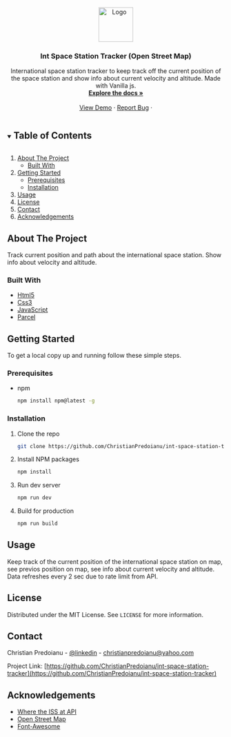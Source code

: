  
 

<!-- PROJECT LOGO -->
<br />
<p align="center">
  <a href="https://github.com/ChristianPredoianu/int-space-station-tracker">
    <img src="src/assets/images/favicon.ico" alt="Logo" width="80" height="80">
  </a>

  <h3 align="center">Int Space Station Tracker (Open Street Map)</h3>

  <p align="center">
   International space station tracker to keep track off the current position of the space station and show info about current velocity and altitude. Made with Vanilla js. 
    <br />
    <a href="https://github.com/ChristianPredoianu/int-space-station-tracker"><strong>Explore the docs »</strong></a>
    <br />
    <br />
    <a href="https://int-space-station-tracker.netlify.app/">View Demo</a>
    ·
    <a href="https://github.com/ChristianPredoianu/int-space-station-tracker/issues">Report Bug</a>
    ·
   
  </p>
</p>



<!-- TABLE OF CONTENTS -->
<details open="open">
  <summary><h2 style="display: inline-block">Table of Contents</h2></summary>
  <ol>
    <li>
      <a href="#about-the-project">About The Project</a>
      <ul>
        <li><a href="#built-with">Built With</a></li>
      </ul>
    </li>
    <li>
      <a href="#getting-started">Getting Started</a>
      <ul>
        <li><a href="#prerequisites">Prerequisites</a></li>
        <li><a href="#installation">Installation</a></li>
      </ul>
    </li>
    <li><a href="#usage">Usage</a></li>
    <li><a href="#license">License</a></li>
    <li><a href="#contact">Contact</a></li>
    <li><a href="#acknowledgements">Acknowledgements</a></li>
  </ol>
</details>



<!-- ABOUT THE PROJECT -->
## About The Project

Track current position and path about the international space station. Show info about velocity and altitude.

### Built With

* [Html5](https://developer.mozilla.org/en-US/docs/Glossary/HTML5)
* [Css3](https://developer.mozilla.org/en-US/docs/Web/CSS)
* [JavaScript](https://developer.mozilla.org/en-US/docs/Web/JavaScript)
* [Parcel](https://parceljs.org/)



<!-- GETTING STARTED -->
## Getting Started

To get a local copy up and running follow these simple steps.

### Prerequisites

* npm
  ```sh
  npm install npm@latest -g
  ```

### Installation

1. Clone the repo
   ```sh
   git clone https://github.com/ChristianPredoianu/int-space-station-tracker.git
   ```
2. Install NPM packages
   ```sh
   npm install
   ```
   
3. Run dev server
   ```sh
   npm run dev
   ```
4. Build for production
   ```sh
   npm run build
   ```



<!-- USAGE EXAMPLES -->
## Usage

Keep track of the current position of the international space station on map, see previos position on map, see info about current velocity and altitude.
Data refreshes every 2 sec due to rate limit from API.



<!-- LICENSE -->
## License

Distributed under the MIT License. See `LICENSE` for more information.


<!-- CONTACT -->
## Contact

Christian Predoianu - [@linkedin](https://se.linkedin.com/in/christian-predoianu-369218157) - christianpredoianu@yahoo.com

Project Link: [https://github.com/ChristianPredoianu/int-space-station-tracker](https://github.com/ChristianPredoianu/int-space-station-tracker)



<!-- ACKNOWLEDGEMENTS -->
## Acknowledgements

* [Where the ISS at API](https://wheretheiss.at/w/developer)
* [Open Street Map](https://www.openstreetmap.org/)
* [Font-Awesome](https://fontawesome.com/)





<!-- MARKDOWN LINKS & IMAGES -->
<!-- https://www.markdownguide.org/basic-syntax/#reference-style-links -->
[contributors-shield]: https://img.shields.io/github/contributors/github_username/repo.svg?style=for-the-badge
[contributors-url]: https://github.com/github_username/repo/graphs/contributors
[forks-shield]: https://img.shields.io/github/forks/github_username/repo.svg?style=for-the-badge
[forks-url]: https://github.com/github_username/repo/network/members
[stars-shield]: https://img.shields.io/github/stars/github_username/repo.svg?style=for-the-badge
[stars-url]: https://github.com/github_username/repo/stargazers
[issues-shield]: https://img.shields.io/github/issues/github_username/repo.svg?style=for-the-badge
[issues-url]: https://github.com/github_username/repo/issues
[license-shield]: https://img.shields.io/github/license/github_username/repo.svg?style=for-the-badge
[license-url]: https://github.com/github_username/repo/blob/master/LICENSE.txt
[linkedin-shield]: https://img.shields.io/badge/-LinkedIn-black.svg?style=for-the-badge&logo=linkedin&colorB=555
[linkedin-url]: https://linkedin.com/in/github_username 
 
